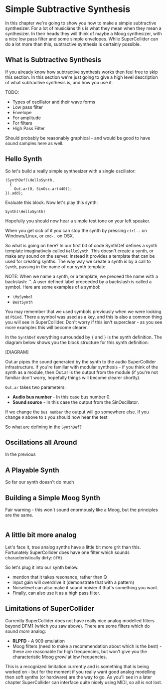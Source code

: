 # Simple Subtractive Synthesis

In this chapter we're going to show you how to make a simple subtractive synthesizer. For a lot of
musicians this is what they mean when they mean a synthesizer. In their heads they will think of
maybe a Moog synthesizer, with a nice low pass filter and some simple envelopes. While SuperCollider
can do a lot more than this, subtractive synthesis is certainly possible.

## What is Subtractive Synthesis

If you already know how subtractive synthesis works then feel free to skip this section. In this
section we're just going to give a high level description of what subtractive synthesis is, and how
you use it.

TODO:
+ Types of oscillator and their wave forms
+ Low pass filter
+ Envelope
+ For amplitude
+ For filters
+ High Pass Filter

Should probably be reasonably graphical - and would be good to have sound samples here as well.

## Hello Synth

So let's build a really simple synthesizer with a single oscillator:

```
(SynthDef(\HelloSynth,
  {
    Out.ar(0, SinOsc.ar(440));
}).add);
```

Evaluate this block. Now let's play this synth:

```
Synth(\HelloSynth)
```

Hopefully you should now hear a simple test tone on your left speaker.

When you get sick of it you can stop the synth by pressing ```ctrl-.``` on Windows/Linux, or
```cmd-.``` on OSX.

So what is going on here?  In our first bit of code SynthDef defines a synth template imaginatively
called ```HelloSynth```. This doesn't create a synth, or make any sound on the server. Instead it
provides a template that can be used for creating synths. The way way we create a synth is by a call
to ```Synth```, passing in the name of our synth template.

NOTE: When we name a synth, or a template, we preceed the name with a backslash: '\'. A user defined
label preceeded by a backslash is called a symbol. Here are some examples of a symbol:
+ ```\MySymbol```
+ ```BestSynth```

You may remember that we used symbols previously when we were looking at ```Pbind```. There a symbol
was used as a key, and this is also a common thing you will see in SuperCollider. Don't worry if
this isn't superclear - as you see more examples this will become clearer.

In the ```SynthDef``` everything surrounded by ```{``` and ```}``` is the synth definition. The
diagram below shows you the block structure for this synth definition:

[DIAGRAM]

Out.ar pipes the sound generated by the synth to the audio SuperCollider infrastructure. If you're
familiar with modular synthesis - if you think of the synth as a module, then Out.ar is the output
from the module (if you're not familiar don't worry, hopefully things will become clearer shortly).

```Out.ar``` takes two parameters:
+ **Audio bus number** - In this case bus number 0.
+ **Sound source** - In this case the output from the SinOscillator.

If we change the `bus number` the output will go somewhere else. If you change `0` above to `1` you
should now hear the test 

So what are defining in the ```SynthDef```? 

## Oscillations all Around

In the previous


## A Playable Synth

So far our synth doesn't do much

## Building a Simple Moog Synth

Fair warning - this won't sound enormously like a Moog, but the principles are the same.

```
```

## A little bit more analog

Let's face it, true analog synths have a little bit more grit than this. Fortunately SuperCollider
does have one filter which sounds characteristically dirty: ```DFM1```.

So let's plug it into our synth below.

+ mention that it takes resonance, rather than Q
+ input gain will overdrive it (demonstrate that with a pattern)
+ Noiselevel can also make it sound noisier if that's something you want.
+ Finally, can also use it as a high pass filter.


## Limitations of SuperCollider

Currently SuperCollider does not have really nice analog modelled filters beyond DFM1 (which you
saw above). There are some filters which do sound *more* analog:

+ **RLPFD** - A 909 emulation
+ Moog filters (need to make a recommendation about which is the best) - these are reasonable for
high frequencies, but won't give you the characteristic Moog *growl* at low frequencies.

This is a recognized limitation currently and is something that is being worked on - but for the
moment if you really want good analog modelling then soft synths (or hardware) are the way to go. As
you'll see in a later chapter SuperCollider can interface quite nicely using MIDI, so all is not
lost.